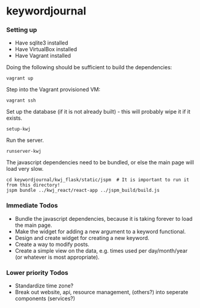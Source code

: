 # keywordjournal

### Setting up


- Have sqlite3 installed
- Have VirtualBox installed
- Have Vagrant installed

Doing the following should be sufficient to build the dependencies:
```
vagrant up
```

Step into the Vagrant provisioned VM:
```
vagrant ssh
```

Set up the database (if it is not already built) - this will probably wipe it if it exists.
```
setup-kwj
```

Run the server.
```
runserver-kwj
```

The javascript dependencies need to be bundled, or else the main page will load very slow.
```
cd keywordjournal/kwj_flask/static/jspm  # It is important to run it from this directory!
jspm bundle ../kwj_react/react-app ../jspm_build/build.js
```


### Immediate Todos

- Bundle the javascript dependencies, because it is taking forever to load the main page.
- Make the widget for adding a new argument to a keyword functional.
- Design and create widget for creating a new keyword.
- Create a way to modify posts.
- Create a simple view on the data, e.g. times used per day/month/year (or whatever is most appropriate).


### Lower priority Todos

- Standardize time zone?
- Break out website, api, resource management, (others?) into seperate components (services?)
